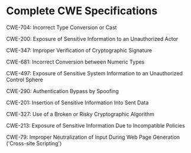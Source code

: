 

# Complete CWE Specifications

CWE-704: Incorrect Type Conversion or Cast

CWE-200: Exposure of Sensitive Information to an Unauthorized Actor

CWE-347: Improper Verification of Cryptographic Signature

CWE-681: Incorrect Conversion between Numeric Types

CWE-497: Exposure of Sensitive System Information to an Unauthorized Control Sphere

CWE-290: Authentication Bypass by Spoofing

CWE-201: Insertion of Sensitive Information Into Sent Data

CWE-327: Use of a Broken or Risky Cryptographic Algorithm

CWE-213: Exposure of Sensitive Information Due to Incompatible Policies

CWE-79: Improper Neutralization of Input During Web Page Generation ('Cross-site Scripting')